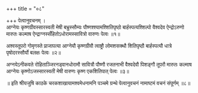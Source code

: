 +++
title = "०८"

+++
पेत्वानुवचनम् ।  
आग्नेयः कृष्णग्रीवस्सारस्वती मेषी बभ्रुस्सौम्यः पौष्णश्श्यामश्शितिपृष्ठो बार्हस्पत्यश्शिल्पो वैश्वदेव ऐन्द्रोऽरुणो मारुतः कल्माष ऐन्द्राग्नस्सँहितोऽधोरामस्सावित्रो वारुणः पेत्वः ॥१॥  
  
अश्वस्तूपरो गोमृगस्ते प्राजापत्या आग्नेयौ कृष्णग्रीवौ त्वाष्ट्रौ लोमशसक्थौ शितिपृष्ठौ बार्हस्पत्यौ धात्रे पृषोदरस्सौर्यो बलक्षः पेत्वः ॥२॥  
  
अग्नयेऽनीकवते रोहिताञ्जिरनड्वानधोरामौ सावित्रौ पौष्णौ रजतनाभी वैश्वदेवौ पिशङ्गौ तूपरौ मारुतः कल्माष आग्नेयः कृष्णोऽजस्सारस्वती मेषी वारुणः कृष्ण एकशितिपात् पेत्वः ॥३॥  
  
॥ इति श्रीयजुषि काठके चरकशाखायामश्वमेधनामनि पञ्चमे ग्रन्थे पेत्वानुवचनं नामाष्टमं वचनं संपूर्णम् ॥८॥